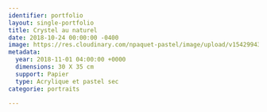 ```yaml
---
identifier: portfolio
layout: single-portfolio
title: Crystel au naturel
date: 2018-10-24 00:00:00 -0400
image: https://res.cloudinary.com/npaquet-pastel/image/upload/v1542994395/Version-2-20.jpg
metadata:
  year: 2018-11-01 04:00:00 +0000
  dimensions: 30 X 35 cm
  support: Papier
  type: Acrylique et pastel sec
categorie: portraits

---
```

